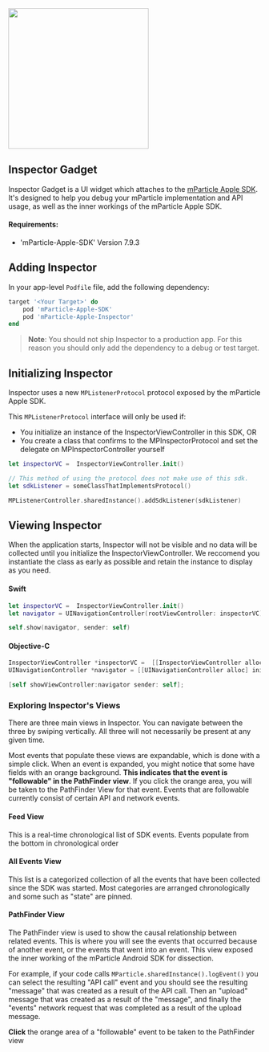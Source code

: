 <img src="https://static.mparticle.com/sdk/mp_logo_black.svg" width="280">

## Inspector Gadget

Inspector Gadget is a UI widget which attaches to the [mParticle Apple SDK](https://github.com/mParticle/mparticle-apple-sdk). It's designed to help you debug your mParticle implementation and API usage, as well as the inner workings of the mParticle Apple SDK.

#### Requirements:

- 'mParticle-Apple-SDK' Version 7.9.3

## Adding Inspector

In your app-level `Podfile` file, add the following dependency:

```ruby
target '<Your Target>' do
    pod 'mParticle-Apple-SDK'
    pod 'mParticle-Apple-Inspector'
end
```

> **Note**: You should not ship Inspector to a production app. For this reason you should only add the dependency to a debug or test target.

## Initializing Inspector

Inspector uses a new `MPListenerProtocol` protocol exposed by the mParticle Apple SDK. 

This `MPListenerProtocol` interface will only be used if:

- You initialize an instance of the InspectorViewController in this SDK, OR
- You create a class that confirms to the MPInspectorProtocol and set the delegate on MPInspectorController yourself

```swift
let inspectorVC =  InspectorViewController.init()
```

```swift
// This method of using the protocol does not make use of this sdk.
let sdkListener = someClassThatImplementsProtocol()

MPListenerController.sharedInstance().addSdkListener(sdkListener)
```

## Viewing Inspector

When the application starts, Inspector will not be visible and no data will be collected until you initialize the InspectorViewController. We reccomend you instantiate the class as early as possible and retain the instance to display as you need.

####  Swift

```swift
let inspectorVC =  InspectorViewController.init()
let navigator = UINavigationController(rootViewController: inspectorVC)

self.show(navigator, sender: self)
```

#### Objective-C

```objective-c
InspectorViewController *inspectorVC =  [[InspectorViewController alloc] init];
UINavigationController *navigator = [[UINavigationController alloc] initWithRootViewController:inspectorVC];

[self showViewController:navigator sender: self];
```

### Exploring Inspector's Views

There are three main views in Inspector. You can navigate between the three by swiping vertically. All three will not necessarily be present at any given time.

Most events that populate these views are expandable, which is done with a simple click. When an event is expanded, you might notice that some have fields with an orange background. **This indicates that the event is "followable" in the PathFinder view**. If you click the orange area, you will be taken to the PathFinder View for that event. Events that are followable currently consist of certain API and network events.

#### Feed View

This is a real-time chronological list of SDK events. Events populate from the bottom in chronological order

#### All Events View

This list is a categorized collection of all the events that have been collected since the SDK was started. Most categories are arranged chronologically and some such as "state" are pinned.

#### PathFinder View

The PathFinder view is used to show the causal relationship between related events. This is where you will see the events that occurred because of another event, or the events that went into an event. This view exposed the inner working of the mParticle Android SDK for dissection.

For example, if your code calls `MParticle.sharedInstance().logEvent()` you can select the resulting "API call" event and you should see the resulting "message" that was created as a result of the API call. Then an "upload" message that was created as a result of the "message", and finally the "events" network request that was completed as a result of the upload message.

**Click** the orange area of a "followable" event to be taken to the PathFinder view
